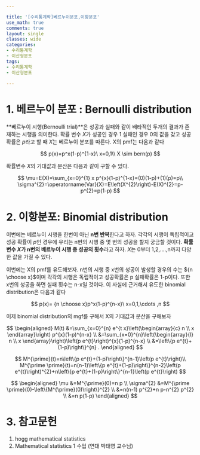 ```yaml
---

title: '[수리통계학]베르누이분포,이항분포'
use_math: true
comments: true
layout: single
classes: wide
categories:
- 수리통계학
- 이산형분포
tags:
- 수리통계학
- 이산형분포

---
```


# 1. 베르누이 분포 : Bernoulli distribution

**베르누이 시행(Bernoulli trial)**은 성공과 실패와 같이 배타적인 두개의 결과가 존재하는 시행을 의미한다. 확률 변수 $X$가 성공인 경우 1 실패인 경우 0의 값을 갖고 성공확률은 $p$라고 할 때 $X$는 베르누이 분포를 따른다. X의 pmf는 다음과 같다


$$
p(x)=p^x(1-p)^{1-x}\ x=0,1\\
X \sim bern(p)
$$


확률변수 $X$의 기대값과 분산은 다음과 같이 구할 수 있다.


$$
\mu=E(X)=\sum_{x=0}^{1} x p^{x}(1-p)^{1-x}=(0)(1-p)+(1)(p)=p\\
\sigma^{2}=\operatorname{Var}(X)=E\left(X^{2}\right)-E(X)^{2}=p-p^{2}=p(1-p)
$$


# 2. 이항분포: Binomial distribution

이번에는 베르누이 시행을 한번이 아닌 **n번 반복**한다고 하자. 각각의 시행이 독립적이고 성공 확률이 $p$인 경우에 우리는 n번의 시행 중 몇 번의 성공을 할지 궁금할 것이다. **확률 변수 $X$가 n번의 베르누이 시행 중 성공의 횟수**라고 하자. $X$는 0부터 1,2,....,n까지 다양한 값을 가질 수 있다.

이번에는 X의 pmf를 유도해보자. n번의 시행 중 x번의 성공이 발생할 경우의 수는 ${n \choose x}$이며 각각의 시행은 독립적이고 성공확률은 p 실패확률은 1-p이다.  또한 x번의 성공을 하면 실패 횟수는 n-x일 것이다. 이 사실에 근거해서 유도한 binomial distribution은 다음과 같다



$$
p(x)= {n \choose x}p^x(1-p)^{n-x}\ x=0,1,\cdots ,n
$$



이제 binomial distribution의 mgf를 구해서 X의 기대값과 분산을 구해보자



$$
\begin{aligned}
M(t) &=\sum_{x=0}^{n} e^{t x}\left(\begin{array}{c}
n \\
x
\end{array}\right) p^{x}(1-p)^{n-x} \\
&=\sum_{x=0}^{n}\left(\begin{array}{l}
n \\
x
\end{array}\right)\left(p e^{t}\right)^{x}(1-p)^{n-x} \\
&=\left\{p e^{t}+(1-p)\right\}^{n} .
\end{aligned}
$$

$$
M^{\prime}(t)=n\left\{p e^{t}+(1-p)\right\}^{n-1}\left(p e^{t}\right)\\
M^{\prime \prime}(t)=n(n-1)\left\{p e^{t}+(1-p)\right\}^{n-2}\left(p e^{t}\right)^{2}+n\left\{p e^{t}+(1-p)\right\}^{n-1}\left(p e^{t}\right)
$$


$$
\begin{aligned}
\mu &=M^{\prime}(0)=n p \\
\sigma^{2} &=M^{\prime \prime}(0)-\left\{M^{\prime}(0)\right\}^{2} \\
&=n(n-1) p^{2}+n p-n^{2} p^{2} \\
&=n p(1-p)
\end{aligned}
$$

# 3. 참고문헌

1. hogg mathematical statistics
2. Mathematical statistics 1 수업 (연대 박태영 교수님)

